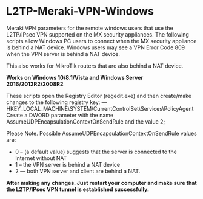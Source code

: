 # L2TP-Meraki-VPN-Windows
Meraki VPN parameters for the remote windows users that use the L2TP/IPsec VPN supported on the MX security appliances. The following scripts allow Windows PC users to connect when the MX security appliance is behind a NAT device. Windows users may see a VPN Error Code 809 when the VPN server is behind a NAT device.

This also works for MikroTik routers that are also behind a NAT device. 

**Works on Windows 10/8.1/Vista and Windows Server 2016/2012R2/2008R2** 

These scripts open the Registry Editor (regedit.exe) and then create/make changes to the following registry key:
— HKEY_LOCAL_MACHINE\SYSTEM\CurrentControlSet\Services\PolicyAgent
Create a DWORD parameter with the name AssumeUDPEncapsulationContextOnSendRule and the value 2;


Please Note. Possible AssumeUDPEncapsulationContextOnSendRule values are:
- 0 – (a default value) suggests that the server is connected to the Internet without NAT
- 1 – the VPN server is behind a NAT device
- 2 — both VPN server and client are behind a NAT.

**After making any changes. Just restart your computer and make sure that the L2TP/IPsec VPN tunnel is established successfully.**
